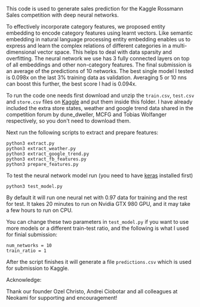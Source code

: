 This code is used to generate sales prediction for the Kaggle Rossmann Sales competition with deep neural networks.

To effectively incorporate category features, we proposed entity embedding to encode category features using learnt vectors. Like semantic embedding in natural language processing entity embedding enables us to express and learn the complex relations of different categories in a multi-dimensional vector space. This helps to deal with data sparsity and overfitting. The neural network we use has 3 fully connected layers on top of all embeddings and other non-category features. The final submission is an average of the predictions of 10 networks. The best single model I tested is 0.098x on the last 3% training data as validation. Averaging 5 or 10 nns can boost this further, the best score I had is 0.094x.

To run the code one needs first download and unzip the `train.csv`, `test.csv` and `store.csv` files on [Kaggle](https://www.kaggle.com/c/rossmann-store-sales/data) and put them inside this folder. I have already included the extra store states, weather and google trend data shared in the competition forum by dune_dweller, MCFG and Tobias Wolfanger respectively, so you don't need to download them.

Next run the following scripts to extract and prepare features:

```
python3 extract.py
python3 extract_weather.py
python3 extract_google_trend.py
python3 extract_fb_features.py
python3 prepare_features.py
``` 

To test the neural network model run (you need to have [keras](https://github.com/fchollet/keras) installed first)

```
python3 test_model.py
```

By default it will run one neural net with 0.97 data for training and the rest for test. It takes 20 minutes to run on Nvidia GTX 980 GPU, and it may take a few hours to run on CPU. 

You can change these two parameters in `test_model.py` if you want to use more models or a different train-test ratio, and the following is what I used for finial submission:

```
num_networks = 10
train_ratio = 1
```

After the script finishes it will generate a file `predictions.csv` which is used for submission to Kaggle.

Acknowledge:

Thank our founder Ozel Christo, Andrei Ciobotar and all colleagues at Neokami for supporting and encouragement! 
